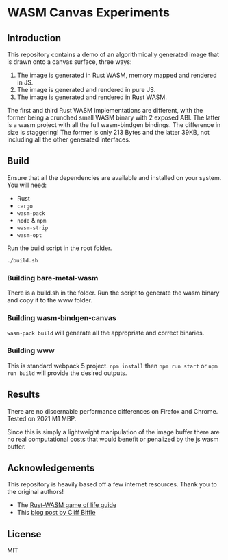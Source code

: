 # WASM Canvas Experiments

## Introduction

This repository contains a demo of an algorithmically generated image that is drawn onto a canvas surface, three ways:

1. The image is generated in Rust WASM, memory mapped and rendered in JS.
2. The image is generated and rendered in pure JS.
3. The image is generated and rendered in Rust WASM.

The first and third Rust WASM implementations are different, with the former being a crunched small WASM binary with 2 exposed ABI. The latter is a wasm project with all the full wasm-bindgen bindings. The difference in size is staggering! The former is only 213 Bytes and the latter 39KB, not including all the other generated interfaces.

## Build

Ensure that all the dependencies are available and installed on your system. You will need:

- Rust
- `cargo`
- `wasm-pack`
- `node` & `npm`
- `wasm-strip`
- `wasm-opt`

Run the build script in the root folder.

```
./build.sh
```

### Building bare-metal-wasm

There is a build.sh in the folder. Run the script to generate the wasm binary and copy it to the www folder.

### Building wasm-bindgen-canvas

`wasm-pack build` will generate all the appropriate and correct binaries.

### Building www

This is standard webpack 5 project. `npm install` then `npm run start` or `npm run build` will provide the desired outputs.

## Results

There are no discernable performance differences on Firefox and Chrome. Tested on 2021 M1 MBP.

Since this is simply a lightweight manipulation of the image buffer there are no real computational costs that would benefit or penalized by the js wasm buffer.

## Acknowledgements

This repository is heavily based off a few internet resources. Thank you to the original authors!

- The [Rust-WASM game of life guide](https://rustwasm.github.io/docs/book/introduction.html)
- This [blog post by Cliff Biffle](https://cliffle.com/blog/bare-metal-wasm/)

## License

MIT
